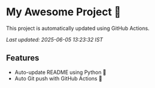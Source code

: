 # My Awesome Project 🚀

This project is automatically updated using GitHub Actions.

_Last updated: 2025-06-05 13:23:32 IST_

## Features
- Auto-update README using Python 🐍
- Auto Git push with GitHub Actions 🤖
